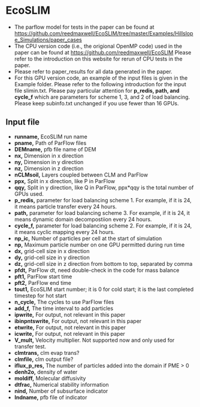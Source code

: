 # EcoSLIM

* The parflow model for tests in the paper can be found at https://github.com/reedmaxwell/EcoSLIM/tree/master/Examples/Hillslope_Simulations/paper_cases  
* The CPU version code (i.e., the origional OpenMP code) used in the paper can be found at https://github.com/reedmaxwell/EcoSLIM  Please refer to the introduction on this website for rerun of CPU tests in the paper.  
* Please refer to paper_results for all data generated in the paper.
* For this GPU version code, an example of the input files is given in the Example folder. Please refer to the following introduction for the input file slimin.txt. Please pay particular attention for **p_redis, path, and cycle_f** which are parameters for scheme 1, 3, and 2 of load balancing. Please keep subinfo.txt unchanged if you use fewer than 16 GPUs.  

## Input file  
* **runname,** EcoSLIM run name
* **pname,** Path of ParFlow files
* **DEMname,** pfb file name of DEM
* **nx,** Dimension in x direction
* **ny,** Dimension in y direction
* **nz,** Dimension in z direction
* **nCLMsoil,** Layers coupled between CLM and ParFlow
* **ppx,** Split in x direction, like P in ParFlow
* **qqy,** Split in y direction, like Q in ParFlow, ppx\*qqy is the total number of GPUs used. 
* **p_redis,** parameter for load balancing scheme 1. For example, if it is 24, it means particle transfer every 24 hours.
* **path,** parameter for load balancing scheme 3. For example, if it is 24, it means dynamic domain decompostiion every 24 hours.
* **cycle_f,** parameter for load balancing scheme 2. For example, if it is 24, it means cyclic mapping every 24 hours.
* **np_ic,** Number of particles per cell at the start of simulation
* **np,** Maximum particle number on one GPU permitted during run time 
* **dx,** grid-cell size in x direction
* **dy,** grid-cell size in y direction
* **dz,** grid-cell size in z direction from bottom to top, separated by comma
* **pfdt,** ParFlow dt, need double-check in the code for mass balance
* **pft1,** ParFlow start time
* **pft2,** ParFlow end time
* **tout1,** EcoSLIM start number; it is 0 for cold start; it is the last completed timestep for hot start
* **n_cycle,** The cycles to use ParFlow files
* **add_f,** The time interval to add particles
* **ipwrite,** For output, not relevant in this paper
* **ibinpntswrite,** For output, not relevant in this paper
* **etwrite,** For output, not relevant in this paper
* **icwrite,** For output, not relevant in this paper
* **V_mult,** Velocity multiplier. Not supported now and only used for transfer test.
* **clmtrans,** clm evap trans?
* **clmfile,** clm output file?
* **iflux_p_res,** The number of particles added into the domain if PME > 0
* **denh2o,** density of water
* **moldiff,** Molecular diffusivity
* **dtfrac,** Numerical stability information
* **nind,** Number of subsurface indicator
* **Indname,** pfb file of indicator


